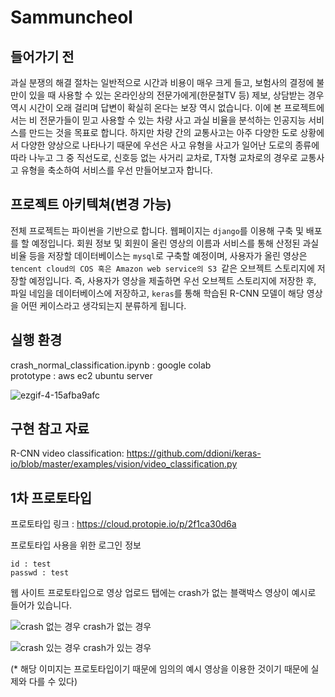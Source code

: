 # Sammuncheol
## 들어가기 전
과실 분쟁의 해결 절차는 일반적으로 시간과 비용이 매우 크게 들고, 보험사의 결정에 불만이 있을 때 사용할 수 있는 온라인상의 전문가에게(한문철TV 등) 제보, 상담받는 경우 역시 시간이 오래 걸리며 답변이 확실히 온다는 보장 역시 없습니다. 이에 본 프로젝트에서는 비 전문가들이 믿고 사용할 수 있는 차량 사고 과실 비율을 분석하는 인공지능 서비스를 만드는 것을 목표로 합니다. 하지만 차량 간의 교통사고는 아주 다양한 도로 상황에서 다양한 양상으로 나타나기 때문에 우선은 사고 유형을 사고가 일어난 도로의 종류에 따라 나누고 그 중 직선도로, 신호등 없는 사거리 교차로, T자형 교차로의 경우로 교통사고 유형을 축소하여 서비스를 우선 만들어보고자 합니다.

## 프로젝트 아키텍쳐(변경 가능)
전체 프로젝트는 파이썬을 기반으로 합니다. 웹페이지는 ```django```를 이용해 구축 및 배포를 할 예정입니다. 회원 정보 및 회원이 올린 영상의 이름과 서비스를 통해 산정된 과실 비율 등을 저장할 데이터베이스는 ```mysql```로 구축할 예정이며, 사용자가 올린 영상은 ```tencent cloud의 COS 혹은 Amazon web service의 S3 ```같은 오브젝트 스토리지에 저장할 예정입니다. 
즉, 사용자가 영상을 제출하면 우선 오브젝트 스토리지에 저장한 후, 파일 네임을 데이터베이스에 저장하고, ```keras```를 통해 학습된 R-CNN 모델이 해당 영상을 어떤 케이스라고 생각되는지 분류하게 됩니다. 

## 실행 환경
crash_normal_classification.ipynb : google colab<br>
prototype : aws ec2 ubuntu server

![ezgif-4-15afba9afc](https://user-images.githubusercontent.com/108507011/206701992-1e5e2279-a842-4e98-a1a7-9b7e9979048f.gif)


## 구현 참고 자료
R-CNN video classification: https://github.com/ddioni/keras-io/blob/master/examples/vision/video_classification.py


## 1차 프로토타입
프로토타입 링크 : https://cloud.protopie.io/p/2f1ca30d6a

프로토타입 사용을 위한 로그인 정보 
```
id : test
passwd : test
```

웹 사이트 프로토타입으로 영상 업로드 탭에는 crash가 없는 블랙박스 영상이 예시로 들어가 있습니다. 

![crash 없는 경우](https://user-images.githubusercontent.com/71022583/206725036-b1cc66b8-1f39-4832-ac9e-a0282633c74b.gif)
crash가 없는 경우

![crash 있는 경우](https://user-images.githubusercontent.com/71022583/206725073-c5ab7f3e-ca7b-4471-a567-0d0efde13584.gif)
crash가 있는 경우

(* 해당 이미지는 프로토타입이기 때문에 임의의 예시 영상을 이용한 것이기 때문에 실제와 다를 수 있다)
